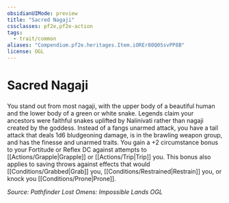 ```yaml
---
obsidianUIMode: preview
title: "Sacred Nagaji"
cssclasses: pf2e,pf2e-action
tags:
  - trait/common
aliases: "Compendium.pf2e.heritages.Item.iOREr80Q0SsvPP8B"
license: OGL
---
```

# Sacred Nagaji

### 






You stand out from most nagaji, with the upper body of a beautiful human and the lower body of a green or white snake. Legends claim your ancestors were faithful snakes uplifted by Nalinivati rather than nagaji created by the goddess. Instead of a fangs unarmed attack, you have a tail attack that deals 1d6 bludgeoning damage, is in the brawling weapon group, and has the finesse and unarmed traits. You gain a +2 circumstance bonus to your Fortitude or Reflex DC against attempts to [[Actions/Grapple|Grapple]] or [[Actions/Trip|Trip]] you. This bonus also applies to saving throws against effects that would [[Conditions/Grabbed|Grab]] you, [[Conditions/Restrained|Restrain]] you, or knock you [[Conditions/Prone|Prone]].

*Source: Pathfinder Lost Omens: Impossible Lands*
*OGL*